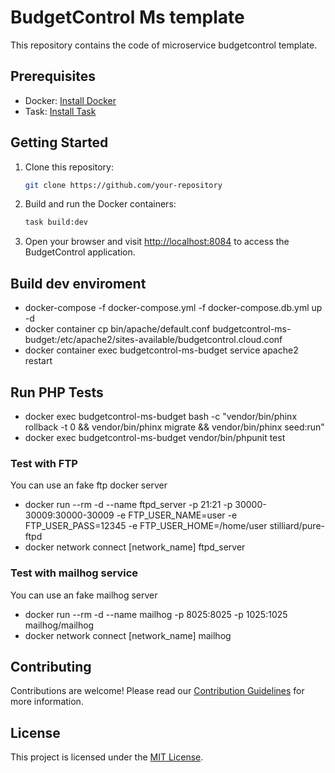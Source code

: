 # BudgetControl Ms template

This repository contains the code of microservice budgetcontrol template.

## Prerequisites

- Docker: [Install Docker](https://docs.docker.com/get-docker/)
- Task: [Install Task](https://taskfile.dev/#/installation)

## Getting Started

1. Clone this repository:

    ```bash
    git clone https://github.com/your-repository
    ```

2. Build and run the Docker containers:

    ```bash
    task build:dev
    ```

5. Open your browser and visit [http://localhost:8084](http://localhost:8084) to access the BudgetControl application.

## Build dev enviroment
- docker-compose -f docker-compose.yml -f docker-compose.db.yml up -d
- docker container cp bin/apache/default.conf budgetcontrol-ms-budget:/etc/apache2/sites-available/budgetcontrol.cloud.conf
- docker container exec budgetcontrol-ms-budget service apache2 restart

## Run PHP Tests
- docker exec budgetcontrol-ms-budget bash -c "vendor/bin/phinx rollback -t 0 && vendor/bin/phinx migrate && vendor/bin/phinx seed:run" 
- docker exec budgetcontrol-ms-budget vendor/bin/phpunit test

### Test with FTP

You can use an fake ftp docker server
- docker run --rm -d --name ftpd_server -p 21:21 -p 30000-30009:30000-30009 -e FTP_USER_NAME=user -e FTP_USER_PASS=12345 -e FTP_USER_HOME=/home/user stilliard/pure-ftpd
- docker network connect [network_name] ftpd_server

### Test with mailhog service

You can use an fake mailhog server
- docker run --rm -d --name mailhog -p 8025:8025 -p 1025:1025 mailhog/mailhog
- docker network connect [network_name] mailhog

## Contributing

Contributions are welcome! Please read our [Contribution Guidelines](CONTRIBUTING.md) for more information.

## License

This project is licensed under the [MIT License](LICENSE).
